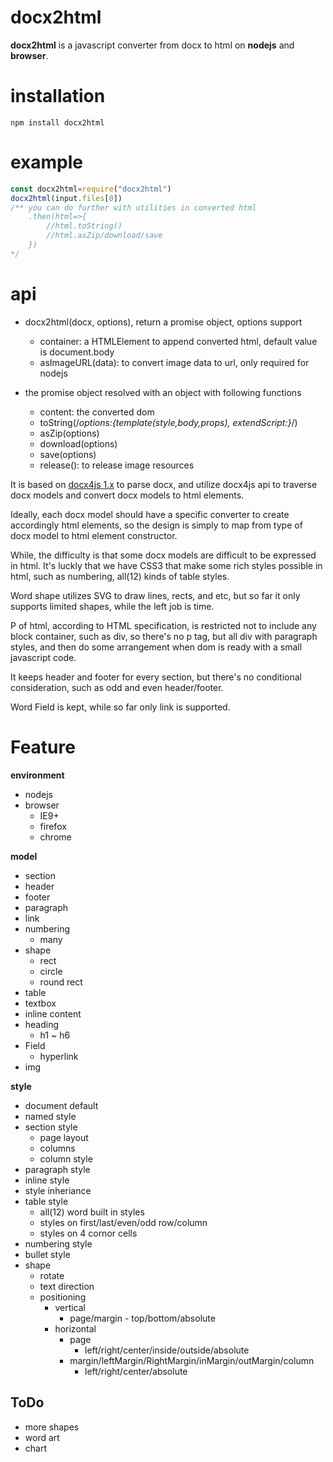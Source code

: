 docx2html
===
**docx2html** is a javascript converter from docx to html on **nodejs** and **browser**.

installation
===
<code>npm install docx2html</code>

example
===
```js
const docx2html=require("docx2html")
docx2html(input.files[0])
/** you can do further with utilities in converted html
	.then(html=>{
		//html.toString()
		//html.asZip/download/save
	})
*/
```

api
===
* docx2html(docx, options), return a promise object, options support
  * container: a HTMLElement to append converted html, default value is document.body
  * asImageURL(data): to convert image data to url, only required for nodejs

* the promise object resolved with an object with following functions
  * content: the converted dom
  * toString(/*options:{template(style,body,props), extendScript:}*/)
  * asZip(options)
  * download(options)
  * save(options)
  * release(): to release image resources



It is based on [docx4js 1.x](/docx4js) to parse docx, and utilize docx4js api to traverse docx models and convert docx models to html elements.

Ideally, each docx model should have a specific converter to create accordingly html elements, so the design is simply to map from type of docx model to html element constructor.

While, the difficulty is that some docx models are difficult to be expressed in html. It's luckly that we have CSS3 that make some rich styles possible in html, such as numbering, all(12) kinds of table styles.

Word shape utilizes SVG to draw lines, rects, and etc, but so far it only supports limited shapes, while the left job is time.

P of html, according to HTML specification, is restricted not to include any block container, such as div, so there's no p tag, but all div with paragraph styles, and then do some arrangement when dom is ready with a small javascript code.  

It keeps header and footer for every section, but there's no conditional consideration, such as odd and even header/footer.

Word Field is kept, while so far only link is supported.

Feature
===
**environment**
* nodejs
* browser
	* IE9+
	* firefox
	* chrome

**model**

* section
* header
* footer
* paragraph
* link
* numbering
	* many
* shape
	* rect
	* circle
	* round rect
* table
* textbox
* inline content
* heading
	* h1 ~ h6
* Field
	* hyperlink
* img

**style**

* document default
* named style
* section style
	* page layout
	* columns
	* column style
* paragraph style
* inline style
* style inheriance
* table style
	* all(12) word built in styles
	* styles on first/last/even/odd row/column
	* styles on 4 cornor cells
* numbering style
* bullet style
* shape
	* rotate
	* text direction
	* positioning
	 	* vertical
		 	* page/margin - top/bottom/absolute
	 	* horizontal
			* page
				* left/right/center/inside/outside/absolute
			* margin/leftMargin/RightMargin/inMargin/outMargin/column
				* left/right/center/absolute

## ToDo
* more shapes
* word art
* chart